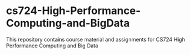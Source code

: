 # cs724-High-Performance-Computing-and-BigData
This repository contains course material and assignments for CS724 High Performance Computing and Big Data

